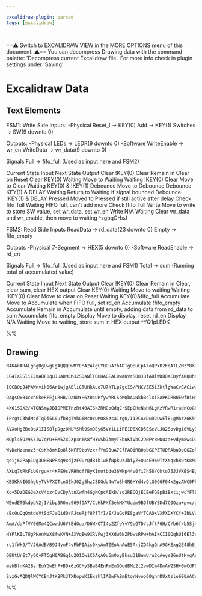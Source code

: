 ```yaml
---

excalidraw-plugin: parsed
tags: [excalidraw]

---
```

==⚠  Switch to EXCALIDRAW VIEW in the MORE OPTIONS menu of this document. ⚠== You can decompress Drawing data with the command palette: 'Decompress current Excalidraw file'. For more info check in plugin settings under 'Saving'


# Excalidraw Data
## Text Elements
FSM1: Write Side
Inputs: 
-Physical
Reset_l    -> KEY(0)
Add       -> KEY(1)
Switches -> SW(9 downto 0)

Outputs:
-Physical
LEDs         -> LEDR(9 downto 0)
-Software
WriteEnable -> wr_en
WriteData   -> wr_data(9 downto 0)

Signals
Full        -> fifo_full (Used as input here and FSM2)

Current State                           Input                                  Next State                    Output
Clear                                      !KEY(0)                                Clear                            Remain in Clear on Reset
Clear                                      KEY(0)                                 Waiting                         Move to Waiting
Waiting                                   !KEY(0)                                 Clear                           Move to Clear
Waiting                                   KEY(0) & !KEY(1)                     Debounce                      Move to Debounce
Debounce                                KEY(1) & DELAY                      Waiting                         Return to Waiting if signal bounced
Debounce                                !KEY(1) & DELAY                     Pressed                        Moved to Pressed if still active after delay
Check                                     fifo_full                               Waiting                         FIFO full, can't add more
Check                                     !fifo_full                              Write                           Move to write to store SW value, set wr_data, set wr_en
Write                                     N/A                                     Waiting                         Clear wr_data and wr_enable, then move to waiting
 ^zgbqCHxJ

FSM2: Read Side
Inputs
ReadData     -> rd_data(23 downto 0)
Empty          -> fifo_empty

Outputs
-Physical
7-Segment     -> HEX(5 downto 0)
-Software
ReadEnable    -> rd_en

Signals
Full         -> fifo_full (Used as input here and FSM1)
Total      -> sum (Running total of accumulated value)

Current State                           Input                                  Next State                    Output
Clear                                      !KEY(0)                                Clear                            Remain in Clear, clear sum, clear HEX output
Clear                                      KEY(0)                                 Waiting                         Move to waiting
Waiting                                   !KEY(0)                                 Clear                            Move to clear on Reset
Waiting                                   KEY(0)&fifo_full                      Accumulate                     Move to Accumulate when FIFO full, set rd_en
Accumulate                              !fifo_empty                            Accumulate                     Remain in Accumulate until empty, adding data from rd_data to sum
Accumulate                              fifo_empty                             Display                         Move to display, reset rd_en
Display                                   N/A                                      Waiting                         Move to waiting, store sum in HEX output ^YQ1pLEDK

%%
## Drawing
```compressed-json
N4KAkARALgngDgUwgLgAQQQDwMYEMA2AlgCYBOuA7hADTgQBuCpAzoQPYB2KqATLZMzYBXUtiRoIACyhQ4zZAHoFAc0JRJQgEYA6bGwC2CgF7N6hbEcK4OCtptbErHALRY8RMpWdx8Q1TdIEfARcZgRmBShcZQUebQBWbQAGGjoghH0EDihmbgBtcDBQMBLoeHF0KCwoVJLIRhZ2LjQATniADn5ShtZOADlOMW4eAEYRgGYAFniW8YA2Sa7IQg5i

LG4IXBSliEJmABF0quJuADMCMJ2SDaNlTQBHAGEACUwAKVrS08J8fABlWDBDaCDyfARQUhsADWCAA6iR1MMdswIdCEACYECJCDrjtIX5JBxwrk0CMdmw4LhsGoYNwRkkkjtrMosahGYVIJhuM5xiNFhyILS0M54vE4jx4sjUTDHmx8GxSBsAMQjBCq1VgiCaKlQ5T41ay+WKiQQ6zMSmBbKaigIyR0+L0hIAdja7Ra7Um4ydkoFkgQhGU0m4ToZy

IQCBOpJ4PAWnvik06Ar1wjgAEliCTUHkALo7U7kTLp7gcIS/PHCVZE5iZktlgWaCvEACiwUy2UzOZ2QjgxFwxzpTp47qSkzmsyS7SdOyIHChxdL+GnbGwMMjqHO+EuAtOnCgf0IRgqPHZdQgO+yADFcPofkLUD7T1VMDUJBe/gBZEZoWGkNQIVD7msAA6HCphwcBCDkaAgc4AAKkgwKw7ggQASuECBQAA+vgqC4agzgAHyoAA0k2ACaAAUSQAJQg

QAgsQxB4cxhEkeRFEjLRHB/DaUDYH6zD4URfywhRLSoMQbAUNkbBslxIEAPKQRBUEwfBiHmAQIEADJNvsgnMSxRG6fsKFiRJUkyXJMF/GwpxQBQuCBCBP5/k2HC4JowRCagFCkJhWQub+VT7H2uB4axfmYb2UTmZJ0lQLJNEgSB+7KB5m4gReC6GRFRHfDumGnDlFEAKphExoSoCsKmoH6gSoNYTFvu+PDyRwjwiJaUAAVEVS5QNg25WBtVDWN41

4X01S9X2/4TQNSmyJBIGPMETnzRt40AISkZRNGbQdqCrSEpCHeNaH6LgKzVRwR1radnCoGhYRQCt91nR9bF7dRn3zbCV1QCsyi/cx75sIwqCJag/1qEDLkA0DIPzTt7H7UjQ3Het6O4WDENQ5jpDw7DHDA9jQ27VRP0AGSoCjlGcb9hwNkIHBiCDuP/lDTMVmIIHcyzbNk4ZFMMzT+xNtpdFkSDMOAyT2NoVAIi3VDsuI4QpyoKw6UEKgzOsxGfM

IPrgtC3hdMcdTqDi5L0ufbBgTVhG6Mc0xUMO8Szsa1rgO/I12CAxDuD2UwElBLgMArX6K5m0NBVsEVOWx9DCPy+jF6pheCnrgu1CoHgHAAOQ9bgjGoPoCoIFHCAx8nuVbfHid+7Hrn9WTHOQ7Jfl/p3PuVwBsKoPQBBCAgecvb5/kxbg48YZPAUcEFPd14ZfQKHRK+GWradIwT8/T41qzz1knnBHn6hZOX4Oc13qfKCBmrkBQAAq1QbC1X7Q8F/6

AVXoHgZBeQqA1IISQlpDgz0MLYSMl9Sm9Ey65VYiLLiPE1D8XCD5EScVLJQ2SovDgi0VLyBARpZCHATIGQGqxEyZlxLxSsng5wtl7KOWchwVuCB3Kn3/JFfygV2Hf1ClEPK+8wrYISkldqaUMrMCyknRB+UNYJ2Kn7MqFVGqCRqpBOqTB/xNVQC1NqKUOpdSyD1AEs0hYjW0ZvKaz4ZptzOoQ5aHV3qb2YhbNGyc95CwuldW61096PUga9VxJ13H

MQpl45O29SZIw7qrO+RM5ZxJXp4n6K8fHYwSbJAmyTEbuKiVbC2DNPr8wNuza+vdym8w4DUuaydkGoDFhLKWMs74KwwsrXusTqqa21hlPWPNDZ1ONsMtJTSWm21+h7J2TF4nXzdrJWZ6jvYoh+DhKkgc9Eh1OmsfAEdq61wiY3FROEYkdPTpnbOZy84F2Lo1MuFc2GPGjlCCJuEG5KKbucs2HChY5Mnj3KGKJ+4iSHiPMeWs55RWnrPHqUV+H/I+

WvDeHzenoz3rCsKh8mKIo8l5KFF9boVzxrfYm98uA7CfFAOiRB0obGCPZTUDRAbuDpQGZolQKSaj0NkfxTAixoFrIuAUCoAwrAIK/Z878Pyf3+b/EC1ioLAJcOpMB+BULoSwr8nyRT4HzMMkg9inFUq8XQYJViWC6E4MkcY5xqk1WgM0pq8helKEKNQDQ8RDCuJMLsg5Jyf8OFcMJT5fFS8Qo4twrw6KYibUSOsvg6RFw5HN09ackq5VnZVS0T1e

qeij6GPap1Ug3UHENPRsq9xdjzF9UrQdB1b1wkfNpkUzJbiyZ+OuoE96wTtXNqxh89tK8MULLJSnCl+Sd4TNRhkuuWSXZVPxvdadqS67tppiU+dZ16mVInfUo2JsG1C0mdbVpdtPpjpBorbpiSKV9K1py3Wx7iBHvGXXbdzTz3TPto7dR47nbu3/V7fpvtNkB0IEHXZYcDmRw6m81tmb01/MuUjDOWcc5lnztYB5pcmLPL/q8mu7yPlfMKmcmJ38

AXLq7tRkFiUGrguHr4KFE9sVRHhcffByKImotbde36WKp44v0fi7h58/Qkto75JJVKBS4EgmwZ6B4KgQlHtOFYCBnj+kDC+VAIxtASkKAAXy6MUUosBEAbBpSypgvQuV8haHMHYPQmgDANvaB0Q53RzETKeFYawuQSFwPETUexDjBH7GgDcW4AtrggGRAAiiMOAJliKam+L8DErIIA4hOFKSEMJ4TEERGgPgAoURFfRICCoeW5S4gFPiQMVZMwnl

KBSKkNI6ShgUyTVk7XOTcnGEkJ02g5hzCSDGdo4wYwShGN6HYd4vQtG0O6F04x2gzAWC0PkhW0SGgVMqdUaokA7G1CuZMLNiCHeNJUcgHBzRBqtDsG0pW7SkjmMeZIMxjyTHpCMeIX2HylD9AGIMaB4iLcq+GNcox4zxFmyMCrp4rtpgzPkXM24CwICFagEV5ZrutfnHWU8+tmytjMR2LHp5uwxQjAOIc7QkgOkB9NzTs4SeitPPKFcDOYsXDHtu

Xc+5DzDEG2eXcV4bz4DvCDyAtnXwfh4GgNCpcAIkD/sq2RECQjECEeFGBpBiBxtijwcYFlE14KbPoOAsAxqsUbhkO38HFLKUASQjVIEnRMIQMoNsPUYHPCbAADQovES3vqbIBtYX/NXzYCXeREcbhexiU2ZQ4NlFDRrFEUazeo3NAD826NxQYuVXFn5sCiLqmNRFmBCH0KgCiKEWYcERolavqA7L+2wA30ss0mIsdHiW0x2QK1WKLzW6aFjHGHSb

WEodET0kdpbV2jI/ibp3ROnc969f9A7/CcHkPXf3ehMXYUudm9BOfUBY5Kd7C0Ozu+pvc/gHe7YD7bdEJa6IlFKpshmvQ6OibAXvfQfvWfQ6QFYA0A8A/8CgKTAxa5LDRcaFHqFPfhaAvvA5CA7GcjBOZ3e3IWTAsA7Ak9TabtAJW6Yg2A1AFmX2VAAgmAPOfDRGA+fMAwVAFPA+EFBveiEArAyxWOJ3W3QgoWfYPYHwCObJGTRwc0ODPOR2OedA

/BcQuQqQmtdeVtSdFJaQidO/FJceRjf8PfTfI/E/JaGoPESgaVfTCAQxVXPXDXYCf+IhLVUuA3HPTgk3aeCic3SPXBLiG3F3B3XPfAkQ13AhU/HXOCZ1MhH3P4P3APTwo/cPfwu1FwZhQNNhePUNJPWvLw1PZNZ9DPLPQAkRAApvbNSqTRSfAtUvD+CvKvXWTwkw5vVvdvJonCbvKkGA0gwfSFEfMtMxcfMmatWxafetT6efV/J/SmFfRfdGCgzf

AmA/daPfVY06Mw4QCwwdU6VtEdOua/D6W/OTI4s2ZfeYvY9uGTD/cJftF6H/C/b6f/b5SjX6ag0g36KA/gkgyxeAy+DDG5XOVAgojAn4mg2OPAgKcIs2D4wQj6JY66OE/qOgn4Bg8I5gxiVgnFdgxvLgnFHg/QPg3o+EoWYQ4Is2VQyQmAXQm+CSCQ+Qzg7VUElQhk9Q2xTQgTR/L4mTfQoGQw/uEw66LY0/TUGlDlBlCQJlSwgUVlF1CUrlaAHl

HYPlKILTUgPHAnMVX8fwKVN+JXVqBw9XRVFwj3XXdw6NZPbwsRPw+hAIkCII0QqhUI6El3e1KIz3F1b3X3f3YYoPUPVIu09I/1FhINNwhPbhI3E3fhVKYonXUooaR3V4/PHNGo2qOo/RBokCSvTvFohvJvFvDgNveWDvXWbo8EvoiFVjQY8tGfMgz6MYleWtEYpxU/XYrQi47xTtTpS6HtW6FY/OXfBvDY1AEUnYhfK43/S/Udbkm/Xk042cyEg4

rs1fWk9/T/J6AdB/B9J4ymF4vPbPIAis0kyAmTZEuAhAwE5ArjZQ4kgQnA9GKExg2E48h8jaREqg18/8VEnCRgzExweWNgyEPE604RQku834t8kGckp07GKkuDNcqGWQ6khQ5k28upNkmkjQtFdFRcs6E4ilAUhqIU26MclSTURTRKFTMXNAdTIXHnLTHTcHfTQzYzEoEzcAGnTYOAOAOs7gCzaAP0TIRlZiz4BgQgBACgAAIR1CuwNDlCOwkCVF

OBUtUrEt7yGOyFTCqH0ABGq1u2O1Ow1C6AgA0u6m0oyBksu31BuwUru2gAeye26nUtHygAsv0AvA2Ryzq3yxcs0rcp0r0rRBKzK14BMrMrMXcqCphG8uBAawK0KFMtcvcpQmEBa2JG4HaySv8vcoUkpGpFgB6yyoiq0p0ovCl2vFvG4BB2yvMrKpF1U3F3CuSp0psIVMZQQGZWapysCqiFIFpTLSkj9FLi526rqoyHcmIDokGv+JGpCxmr8vGv0G

mshBfnKA2BsrEuYGwEhF+BDx6zGCMySBaB4EnFmEmGOodBMu2t2vwDIm4DmAW2SH+0mCdF5D81GFHBMqMDYAMH4tlMhUyvG1MzGsip0tSqJwyuxEkCcjgDEr1BIFFyPCyoRuIABAQDhshxMtRrBjWFyP53XEF2xt/FsqNH+tPCkrlAS1IDuFwF8IWzzlGCnF4AZrZASGok1DQmUH73sppu1F8JG0ZsFt4GFqSHZogBBsSpKr3GlAQDysBk4BrFzk

SvzGvAQDQlWCYCBnJtKBPkJTXDopVKIExshlIA0wFA8mEtorNvoo60ghnDUxtslo600AACsa4cg/gPI4BcbOFE8CbYtbbNhINGBK85QdaFd1rsR0hINOBeUhBQV9Bn4o78dlaedlxVwzgiaBQDkURgDtkw78AudTNwAzM6Astwh+KOKTMgA=
```
%%